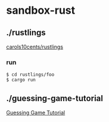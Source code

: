 # sandbox-rust

## ./rustlings

[carols10cents/rustlings](https://github.com/carols10cents/rustlings)

### run

``` shell
$ cd rustlings/foo
$ cargo run

```
## ./guessing-game-tutorial

[Guessing Game Tutorial](https://doc.rust-lang.org/book/second-edition/ch02-00-guessing-game-tutorial.html)

